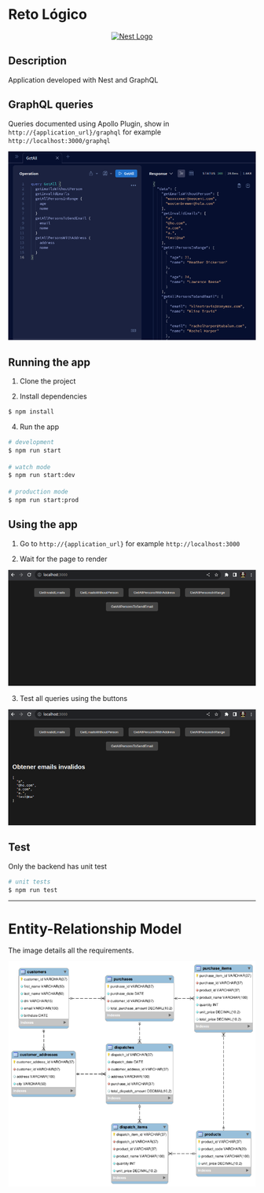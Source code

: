 # Reto Lógico

<p align="center">
  <a href="http://nestjs.com/" target="blank"><img src="https://nestjs.com/img/logo-small.svg" width="200" alt="Nest Logo" /></a>
</p>

## Description
<p>
  Application developed with Nest and GraphQL
</p>


## GraphQL queries
  Queries documented using Apollo Plugin, show in ```http://{application_url}/graphql``` for example ```http://localhost:3000/graphql```

![My Image](images/graphql.png)

## Running the app
1. Clone the project

2. Install dependencies
```bash
$ npm install
```
4. Run the app

```bash
# development
$ npm run start

# watch mode
$ npm run start:dev

# production mode
$ npm run start:prod
```

## Using the app
1. Go to ```http://{application_url}``` for example ```http://localhost:3000```

2. Wait for the page to render

![My Image](images/main-botones.png)

3. Test all queries using the buttons

![My Image](images/boton-action.png)

## Test
<p>
  Only the backend has unit test

```bash
# unit tests
$ npm run test
```
</p>

***

# Entity-Relationship Model
<p>
  The image details all the requirements.
</p>

![My Image](images/diagramaEER.png)
